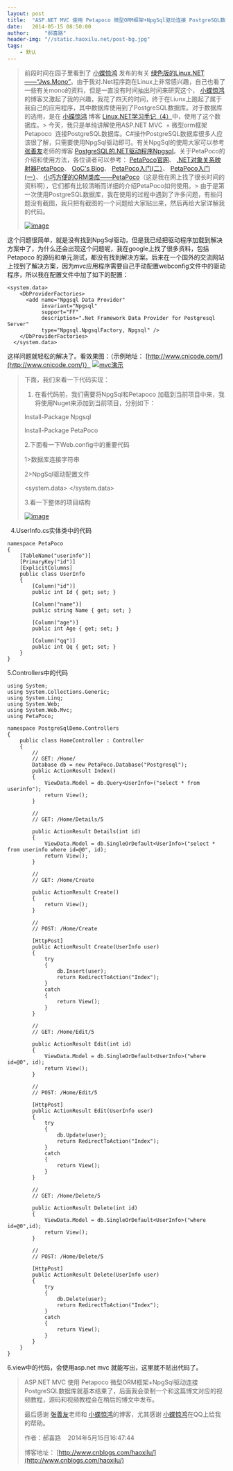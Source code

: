 ```yaml
---
layout: post
title:  "ASP.NET MVC 使用 Petapoco 微型ORM框架+NpgSql驱动连接 PostgreSQL数据库"
date:   2014-05-15 08:50:00
author:     "郝喜路"
header-img: "//static.haoxilu.net/post-bg.jpg"
tags:
    - 默认
---
```

> 前段时间在园子里看到了 [小蝶惊鸿](http://www.cnblogs.com/xiaodiejinghong/) 发布的有关 [绿色版的Linux.NET——“Jws.Mono”](http://www.cnblogs.com/xiaodiejinghong/p/3720921.html)。由于我对.Net程序跑在Linux上非常感兴趣，自己也看了一些有关mono的资料，但是一直没有时间抽出时间来研究这个， [小蝶惊鸿](http://www.cnblogs.com/xiaodiejinghong/)的博客又激起了我的兴趣，我花了四天的时间，终于在Liunx上跑起了属于我自己的应用程序，其中数据库使用到了PostgreSQL数据库。对于数据库的选用，是在 [小蝶惊鸿](http://www.cnblogs.com/xiaodiejinghong/) 博客 [Linux.NET学习手记（4）](http://www.cnblogs.com/xiaodiejinghong/archive/2013/05/03/3047317.html)中，使用了这个数据库。> 今天，我只是单纯讲解使用ASP.NET MVC&nbsp; + 微型orm框架 Petapoco&nbsp; 连接PostgreSQL数据库。C#操作PostgreSQL数据库很多人应该很了解，只需要使用NpgSql驱动即可。有关NpgSql的使用大家可以参考 [张善友](http://home.cnblogs.com/u/shanyou/)老师的博客 [PostgreSQL的.NET驱动程序Npgsql](http://www.cnblogs.com/shanyou/p/3201970.html)。关于PetaPoco的介绍和使用方法，各位读者可以参考： [PetaPoco官网](http://www.toptensoftware.com/petapoco/)、 [.NET对象关系映射器PetaPoco](http://www.oschina.net/p/petapoco/similar_projects)、 [OoC's Blog](http://www.cnblogs.com/youring2/category/385980.html)、 [PetaPoco入门(二）](http://www.cnblogs.com/tinyhu/archive/2013/06/02/3113692.html)、 [PetaPoco入门(一）](http://www.cnblogs.com/tinyhu/archive/2013/06/02/3113652.html)、 [小巧方便的ORM类库——PetaPoco](http://www.cnblogs.com/vento/archive/2013/02/09/2909562.html)（这是我在网上找了很长时间的资料啊），它们都有比较清晰而详细的介绍PetaPoco如何使用。> 由于是第一次使用PostgreSQL数据库，我在使用的过程中遇到了许多问题，有些问题没有截图，我只把有截图的一个问题给大家贴出来，然后再给大家详解我的代码。
> 
> [![image](http://images.cnitblog.com/blog/578906/201405/151649131259245.png "image")](http://images.cnitblog.com/blog/578906/201405/151648193904964.png)

这个问题很简单，就是没有找到NpgSql驱动，但是我已经把驱动程序加载到解决方案中了，为什么还会出现这个问题呢，我在google上找了很多资料，包括Petapoco 的源码和单元测试，都没有找到解决方案。后来在一个国外的交流网站上找到了解决方案，因为mvc应用程序需要自己手动配置webconfig文件中的驱动程序，所以我在配置文件中加了如下的配置：

    <system.data>
        <DbProviderFactories>
          <add name="Npgsql Data Provider"
               invariant="Npgsql"
               support="FF"
               description=".Net Framework Data Provider for Postgresql Server"
               type="Npgsql.NpgsqlFactory, Npgsql" />
        </DbProviderFactories>
      </system.data>

这样问题就轻松的解决了。看效果图：（示例地址： [http://www.cnicode.com/](http://www.cnicode.com/)） [![mvc演示](http://images.cnitblog.com/blog/578906/201405/151649376563707.gif "mvc演示")](http://images.cnitblog.com/blog/578906/201405/151649250627526.gif)

> 下面，我们来看一下代码实现：
> 
> 1. 在看代码前，我们需要将NpgSql和Petapoco 加载到当前项目中来，我将使用Nuget来添加到当前项目，分别如下：
> 
> Install-Package Npgsql
> 
> Install-Package PetaPoco
> 
> 2.下面看一下Web.config中的重要代码
> 
> 1\>数据库连接字符串
> 
> <connectionStrings>
> <add name ="Postgresql" connectionString="Server=127.0.0.1;User id=postgres;password=123;Database=mono_test;" providerName="Npgsql"/>
> </connectionStrings>
> 
> 2\>NpgSql驱动配置文件
> 
> <!--provider驱动的配置文件-->
> <system.data>
> <DbProviderFactories>
> <add name="Npgsql Data Provider"
> invariant="Npgsql"
> support="FF"
> description=".Net Framework Data Provider for Postgresql Server"
> type="Npgsql.NpgsqlFactory, Npgsql" />
> </DbProviderFactories>
> </system.data>
> 
> 3.看一下整体的项目结构
> 
> [![image](http://images.cnitblog.com/blog/578906/201405/151649410629281.png "image")](http://images.cnitblog.com/blog/578906/201405/151649405622196.png)

&nbsp; 4.UserInfo.cs实体类中的代码

    namespace PetaPoco
    {
        [TableName("userinfo")]
        [PrimaryKey("id")]
        [ExplicitColumns]
        public class UserInfo
        {
            [Column("id")]
            public int Id { get; set; }
    
            [Column("name")]
            public string Name { get; set; }
    
            [Column("age")]
            public int Age { get; set; }
    
            [Column("qq")]
            public int Qq { get; set; }
        }
    }

5.Controllers中的代码

    using System;
    using System.Collections.Generic;
    using System.Linq;
    using System.Web;
    using System.Web.Mvc;
    using PetaPoco;
    
    namespace PostgreSqlDemo.Controllers
    {
        public class HomeController : Controller
        {
            //
            // GET: /Home/
            Database db = new PetaPoco.Database("Postgresql");
            public ActionResult Index()
            {
                ViewData.Model = db.Query<UserInfo>("select * from userinfo");
                return View();
            }
    
            //
            // GET: /Home/Details/5
    
            public ActionResult Details(int id)
            {
                ViewData.Model = db.SingleOrDefault<UserInfo>("select * from userinfo where id=@0", id);
                return View();
            }
    
            //
            // GET: /Home/Create
    
            public ActionResult Create()
            {
                return View();
            }
    
            //
            // POST: /Home/Create
    
            [HttpPost]
            public ActionResult Create(UserInfo user)
            {
                try
                {
                    db.Insert(user);
                    return RedirectToAction("Index");
                }
                catch
                {
                    return View();
                }
            }
    
            //
            // GET: /Home/Edit/5
    
            public ActionResult Edit(int id)
            {
                ViewData.Model = db.SingleOrDefault<UserInfo>("where id=@0", id);
                return View();
            }
    
            //
            // POST: /Home/Edit/5
    
            [HttpPost]
            public ActionResult Edit(UserInfo user)
            {
                try
                {
                    db.Update(user);
                    return RedirectToAction("Index");
                }
                catch
                {
                    return View();
                }
            }
    
            //
            // GET: /Home/Delete/5
    
            public ActionResult Delete(int id)
            {
                ViewData.Model = db.SingleOrDefault<UserInfo>("where id=@0",id);
                return View();
            }
    
            //
            // POST: /Home/Delete/5
    
            [HttpPost]
            public ActionResult Delete(UserInfo user)
            {
                try
                {
                    db.Delete(user);
                    return RedirectToAction("Index");
                }
                catch
                {
                    return View();
                }
            }
        }
    }

6.view中的代码，会使用asp.net mvc 就能写出，这里就不贴出代码了。

> ASP.NET MVC 使用 Petapoco 微型ORM框架+NpgSql驱动连接 PostgreSQL数据库就基本结束了，后面我会录制一个和这篇博文对应的视频教程，源码和视频教程会在稍后的博文中发布。
> 
> 最后感谢 [张善友](http://home.cnblogs.com/u/shanyou/)老师和 [小蝶惊鸿](http://www.cnblogs.com/xiaodiejinghong/)的博客，尤其感谢 [小蝶惊鸿](http://www.cnblogs.com/xiaodiejinghong/)在QQ上给我的帮助。
> 
> 作者：郝喜路&nbsp;&nbsp;&nbsp; 2014年5月15日16:47:44
> 
> 博客地址： [http://www.cnblogs.com/haoxilu/](http://www.cnblogs.com/haoxilu/)
